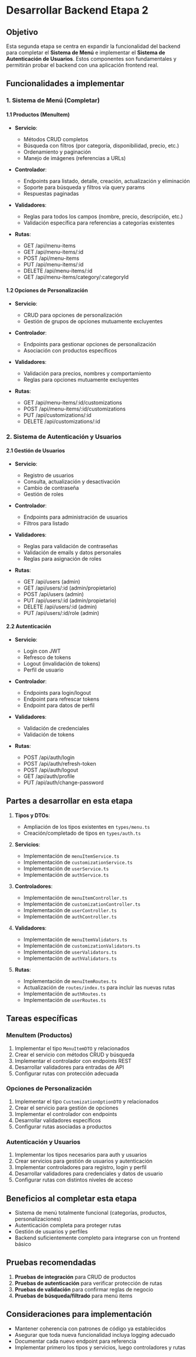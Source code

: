 # Desarrollar Backend Etapa 2

## Objetivo

Esta segunda etapa se centra en expandir la funcionalidad del backend para completar el **Sistema de Menú** e implementar el **Sistema de Autenticación de Usuarios**. Estos componentes son fundamentales y permitirán probar el backend con una aplicación frontend real.

## Funcionalidades a implementar

### 1. Sistema de Menú (Completar)

#### 1.1 Productos (MenuItem)

- **Servicio**:
  - Métodos CRUD completos
  - Búsqueda con filtros (por categoría, disponibilidad, precio, etc.)
  - Ordenamiento y paginación
  - Manejo de imágenes (referencias a URLs)

- **Controlador**:
  - Endpoints para listado, detalle, creación, actualización y eliminación
  - Soporte para búsqueda y filtros vía query params
  - Respuestas paginadas

- **Validadores**:
  - Reglas para todos los campos (nombre, precio, descripción, etc.)
  - Validación específica para referencias a categorías existentes

- **Rutas**:
  - GET /api/menu-items
  - GET /api/menu-items/:id
  - POST /api/menu-items
  - PUT /api/menu-items/:id
  - DELETE /api/menu-items/:id
  - GET /api/menu-items/category/:categoryId

#### 1.2 Opciones de Personalización

- **Servicio**:
  - CRUD para opciones de personalización
  - Gestión de grupos de opciones mutuamente excluyentes

- **Controlador**:
  - Endpoints para gestionar opciones de personalización
  - Asociación con productos específicos

- **Validadores**:
  - Validación para precios, nombres y comportamiento
  - Reglas para opciones mutuamente excluyentes

- **Rutas**:
  - GET /api/menu-items/:id/customizations
  - POST /api/menu-items/:id/customizations
  - PUT /api/customizations/:id
  - DELETE /api/customizations/:id

### 2. Sistema de Autenticación y Usuarios

#### 2.1 Gestión de Usuarios

- **Servicio**:
  - Registro de usuarios
  - Consulta, actualización y desactivación
  - Cambio de contraseña
  - Gestión de roles

- **Controlador**:
  - Endpoints para administración de usuarios
  - Filtros para listado

- **Validadores**:
  - Reglas para validación de contraseñas
  - Validación de emails y datos personales
  - Reglas para asignación de roles

- **Rutas**:
  - GET /api/users (admin)
  - GET /api/users/:id (admin/propietario)
  - POST /api/users (admin)
  - PUT /api/users/:id (admin/propietario)
  - DELETE /api/users/:id (admin)
  - PUT /api/users/:id/role (admin)

#### 2.2 Autenticación

- **Servicio**:
  - Login con JWT
  - Refresco de tokens
  - Logout (invalidación de tokens)
  - Perfil de usuario

- **Controlador**:
  - Endpoints para login/logout
  - Endpoint para refrescar tokens
  - Endpoint para datos de perfil

- **Validadores**:
  - Validación de credenciales
  - Validación de tokens

- **Rutas**:
  - POST /api/auth/login
  - POST /api/auth/refresh-token
  - POST /api/auth/logout
  - GET /api/auth/profile
  - PUT /api/auth/change-password

## Partes a desarrollar en esta etapa

1. **Tipos y DTOs**:
   - Ampliación de los tipos existentes en `types/menu.ts`
   - Creación/completado de tipos en `types/auth.ts`

2. **Servicios**:
   - Implementación de `menuItemService.ts`
   - Implementación de `customizationService.ts`
   - Implementación de `userService.ts`
   - Implementación de `authService.ts`

3. **Controladores**:
   - Implementación de `menuItemController.ts`
   - Implementación de `customizationController.ts`
   - Implementación de `userController.ts`
   - Implementación de `authController.ts`

4. **Validadores**:
   - Implementación de `menuItemValidators.ts`
   - Implementación de `customizationValidators.ts`
   - Implementación de `userValidators.ts`
   - Implementación de `authValidators.ts`

5. **Rutas**:
   - Implementación de `menuItemRoutes.ts`
   - Actualización de `routes/index.ts` para incluir las nuevas rutas
   - Implementación de `authRoutes.ts`
   - Implementación de `userRoutes.ts`

## Tareas específicas

### MenuItem (Productos)

1. Implementar el tipo `MenuItemDTO` y relacionados
2. Crear el servicio con métodos CRUD y búsqueda
3. Implementar el controlador con endpoints REST
4. Desarrollar validadores para entradas de API
5. Configurar rutas con protección adecuada

### Opciones de Personalización

1. Implementar el tipo `CustomizationOptionDTO` y relacionados
2. Crear el servicio para gestión de opciones
3. Implementar el controlador con endpoints
4. Desarrollar validadores específicos
5. Configurar rutas asociadas a productos

### Autenticación y Usuarios

1. Implementar los tipos necesarios para auth y usuarios
2. Crear servicios para gestión de usuarios y autenticación
3. Implementar controladores para registro, login y perfil
4. Desarrollar validadores para credenciales y datos de usuario
5. Configurar rutas con distintos niveles de acceso

## Beneficios al completar esta etapa

- Sistema de menú totalmente funcional (categorías, productos, personalizaciones)
- Autenticación completa para proteger rutas
- Gestión de usuarios y perfiles
- Backend suficientemente completo para integrarse con un frontend básico

## Pruebas recomendadas

1. **Pruebas de integración** para CRUD de productos
2. **Pruebas de autenticación** para verificar protección de rutas
3. **Pruebas de validación** para confirmar reglas de negocio
4. **Pruebas de búsqueda/filtrado** para menú items

## Consideraciones para implementación

- Mantener coherencia con patrones de código ya establecidos
- Asegurar que toda nueva funcionalidad incluya logging adecuado
- Documentar cada nuevo endpoint para referencia
- Implementar primero los tipos y servicios, luego controladores y rutas
